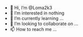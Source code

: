 - 👋 Hi, I’m @Loma2k3
- 👀 I’m interested in nothing
- 🌱 I’m currently learning ...
- 💞️ I’m looking to collaborate on ...
- 📫 How to reach me ...

<!---
Loma2k3/Loma2k3 is a ✨ special ✨ repository because its `README.md` (this file) appears on your GitHub profile.
You can click the Preview link to take a look at your changes.
--->
